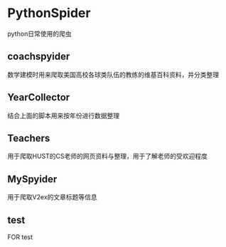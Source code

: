 # PythonSpider
python日常使用的爬虫

## coachspyider
数学建模时用来爬取美国高校各球类队伍的教练的维基百科资料，并分类整理
## YearCollector
结合上面的脚本用来按年份进行数据整理
## Teachers
用于爬取HUST的CS老师的网页资料与整理，用于了解老师的受欢迎程度
## MySpyider
用于爬取V2ex的文章标题等信息

## test
FOR test

